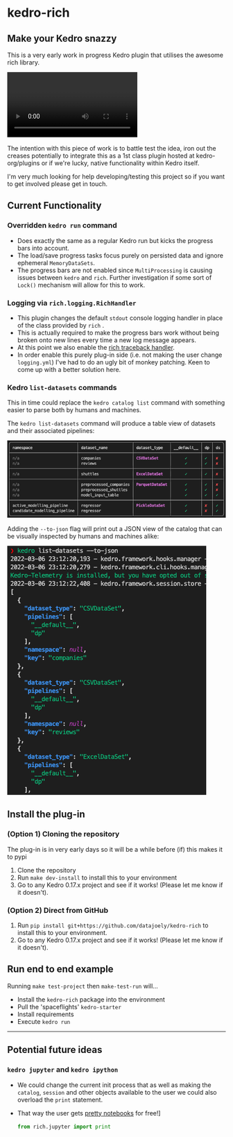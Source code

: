 # kedro-rich

## Make your Kedro snazzy

This is a very early work in progress Kedro plugin that utilises the awesome rich library.

![terminal output](static/kedro-run.mp4)

The intention with this piece of work is to battle test the idea, iron out the creases potentially to integrate this as a 1st class plugin hosted at kedro-org/plugins or if we're lucky, native functionality within Kedro itself.

I'm very much looking for help developing/testing this project so if you want to get involved please get in touch.

## Current Functionality

### Overridden `kedro run` command

- Does exactly the same as a regular Kedro run but kicks the progress bars into account.
- The load/save progress tasks focus purely on persisted data and ignore ephemeral `MemoryDataSets`.
- The progress bars are not enabled since `MultiProcessing` is causing issues between `kedro` and `rich`. Further investigation if some sort of `Lock()` mechanism will allow for this to work.

### Logging via `rich.logging.RichHandler`

- This plugin changes the default `stdout` console logging handler in place of the class provided by `rich` .
- This is actually required to make the progress bars work without being broken onto new lines every time a new log message appears.
- At this point we also enable the [rich traceback handler](https://rich.readthedocs.io/en/stable/traceback.html).
- In order enable this purely plug-in side (i.e. not making the user change `logging.yml`) I've had to do an ugly bit of monkey patching. Keen to come up with a better solution here.

### Kedro `list-datasets` commands

This in time could replace the `kedro catalog list` command with something easier to parse both by humans and machines.

The `kedro list-datasets` command will produce a table view of datasets and their associated pipelines:

![list of datasets](static/list-datasets.png)

Adding the `--to-json` flag will print out a JSON view of the catalog that can be visually inspected by humans and machines alike:

![list of datasets](static/list-datasets-json.png)

## Install the plug-in

### (Option 1) Cloning the repository

The plug-in is in very early days so it will be a while before (if) this makes it to pypi

1. Clone the repository
2. Run `make dev-install` to install this to your environment
3. Go to any Kedro 0.17.x project and see if it works! (Please let me know if it doesn't).

### (Option 2) Direct from GitHub

1. Run `pip install git+https://github.com/datajoely/kedro-rich` to install this to your environment.
2. Go to any Kedro 0.17.x project and see if it works! (Please let me know if it doesn't).

## Run end to end example

Running `make test-project` then `make-test-run` will...

- Install the `kedro-rich` package into the environment
- Pull the 'spaceflights' `kedro-starter`
- Install requirements
- Execute `kedro run`

---------------------

## Potential future ideas

### `kedro jupyter` and  `kedro ipython`

- We could change the current init process that as well as making the `catalog`, `session` and other objects available to the user we could also overload the `print` statement.
- That way the user gets [pretty notebooks](https://www.willmcgugan.com/blog/tech/post/rich-adds-support-for-jupyter-notebooks/) for free!]

    ```python
    from rich.jupyter import print
    ```
